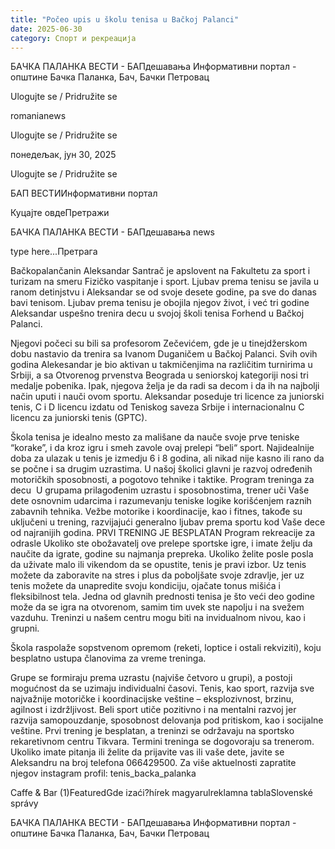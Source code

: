 ```yaml
---
title: "Počeo upis u školu tenisa u Bačkoj Palanci"
date: 2025-06-30
category: Спорт и рекреација
---
```


БАЧКА ПАЛАНКА ВЕСТИ - БАПдешавања Информативни портал - општине Бачка Паланка, Бач, Бачки Петровац

Ulogujte se / Pridružite se

romanianews

Ulogujte se / Pridružite se

понедељак, јун 30, 2025

Ulogujte se / Pridružite se

БАП ВЕСТИИнформативни портал

Куцајте овдеПретражи

БАЧКА ПАЛАНКА ВЕСТИ - БАПдешавања news

type here...Претрага

Bačkopalančanin Aleksandar Santrač je apslovent na Fakultetu za sport i turizam na smeru Fizičko vaspitanje i sport. Ljubav prema tenisu se javila u ranom detinjstvu i Aleksandar se od svoje desete godine, pa sve do danas bavi tenisom. Ljubav prema tenisu je obojila njegov život, i već tri godine Aleksandar uspešno trenira decu u svojoj školi tenisa Forhend u Bačkoj Palanci.

Njegovi počeci su bili sa profesorom Zečevićem, gde je u tinejdžerskom dobu nastavio da trenira sa Ivanom Duganičem u Bačkoj Palanci. Svih ovih godina Alekesandar je bio aktivan u takmičenjima na različitim turnirima u Srbiji, a sa Otvorenog prvenstva Beograda u seniorskoj kategoriji nosi tri medalje pobenika. Ipak, njegova želja je da radi sa decom i da ih na najbolji način uputi i nauči ovom sportu.
Aleksandar poseduje tri licence za juniorski tenis, C i D licencu izdatu od Teniskog saveza Srbije i internacionalnu C licencu za juniorski tenis (GPTC).
 
Škola tenisa je idealno mesto za mališane da nauče svoje prve teniske “korake”, i da kroz igru i smeh zavole ovaj prelepi “beli“ sport. Najidealnije doba za ulazak u tenis je izmedju 6 i 8 godina, ali nikad nije kasno ili rano da se počne i sa drugim uzrastima. U našoj školici glavni je razvoj određenih motoričkih sposobnosti, a pogotovo tehnike i taktike.
Program treninga za decu 
U grupama prilagođenim uzrastu i sposobnostima, trener uči Vaše dete osnovnim udarcima i razumevanju teniske logike korišćenjem raznih zabavnih tehnika. Vežbe motorike i koordinacije, kao i fitnes, takođe su uključeni u trening, razvijajući generalno ljubav prema sportu kod Vaše dece od najranijih godina.
PRVI TRENING JE BESPLATAN
Program rekreacije za odrasle
Ukoliko ste obožavatelj ove prelepe sportske igre, i imate želju da naučite da igrate, godine su najmanja prepreka. Ukoliko želite posle posla da uživate malo ili vikendom da se opustite, tenis je pravi izbor. Uz tenis možete da zaboravite na stres i plus da poboljšate svoje zdravlje, jer uz tenis možete da unapredite svoju kondiciju, ojačate tonus mišića i fleksibilnost tela. Jedna od glavnih prednosti tenisa je što veći deo godine može da se igra na otvorenom, samim tim uvek ste napolju i na svežem vazduhu. Treninzi u našem centru mogu biti na invidualnom nivou, kao i grupni.

Škola raspolaže sopstvenom opremom (reketi, loptice i ostali rekviziti), koju besplatno ustupa članovima za vreme treninga.

Grupe se formiraju prema uzrastu (najviše četvoro u grupi), a postoji mogućnost da se uzimaju individualni časovi.
Tenis, kao sport, razvija sve najvažnije motoričke i koordinacijske veštine – eksplozivnost, brzinu, agilnost i izdržljivost. Beli sport utiče pozitivno i na mentalni razvoj jer razvija samopouzdanje, sposobnost delovanja pod pritiskom, kao i socijalne veštine.
Prvi trening je besplatan, a treninzi se održavaju na sportsko rekaretivnom centru Tikvara. Termini treninga se dogovoraju sa trenerom.
Ukoliko imate pitanja ili želite da prijavite vas ili vaše dete, javite se Aleksandru na broj telefona 066429500.
Za više aktuelnosti zapratite njegov instagram profil: tenis_backa_palanka

Caffe & Bar (1)FeaturedGde izaći?hírek magyarulreklamna tablaSlovenské správy

БАЧКА ПАЛАНКА ВЕСТИ - БАПдешавања Информативни портал - општине Бачка Паланка, Бач, Бачки Петровац
